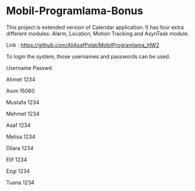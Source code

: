 # Mobil-Programlama-Bonus
This project is extended version of Calendar application. It has four extra different modules: Alarm, Location, Motion Tracking and AsynTask module.

Link : https://github.com/AliAsafPolat/MobilProgramlama_HW2

To login the system, those usernames and passwords can be used.

Username Passwd

Ahmet 1234

Asım 15060

Mustafa 1234

Mehmet 1234

Asaf 1234

Melisa 1234

Dilara 1234

Elif 1234

Ezgi 1234

Tuana 1234

